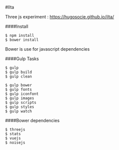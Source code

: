 #Ilta

Three js experiment : https://hugosocie.github.io/ilta/

####Install

    $ npm install
    $ bower install

Bower is use for javascript dependencies

####Gulp Tasks

    $ gulp
    $ gulp build
    $ gulp clean

    $ gulp bower
    $ gulp fonts
    $ gulp iconfont
    $ gulp images
    $ gulp scripts
    $ gulp styles
    $ gulp watch

####Bower dependencies

    $ threejs
    $ stats
    $ vuejs
    $ noisejs